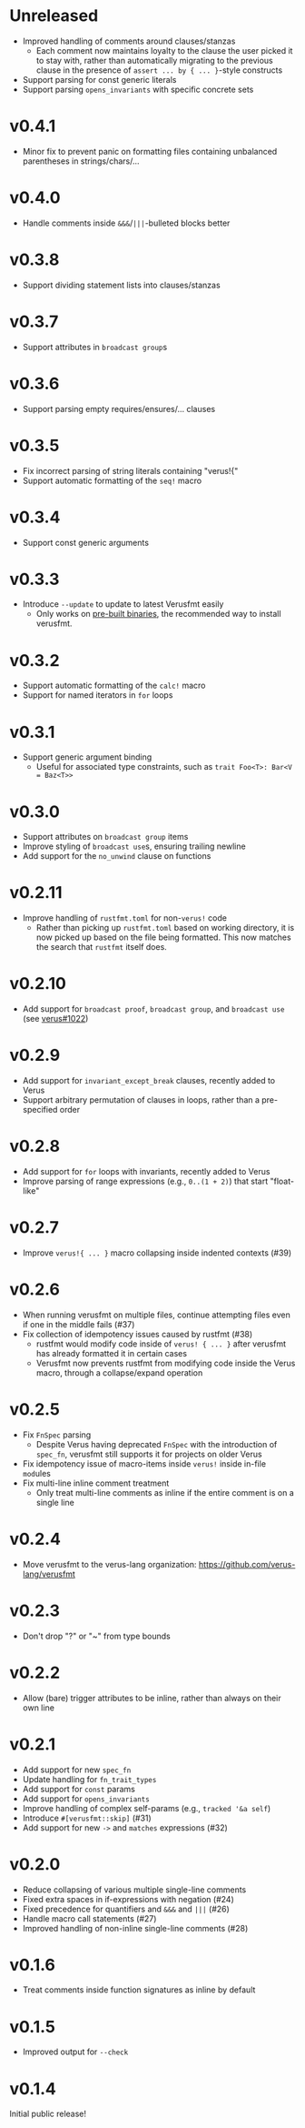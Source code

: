 # Unreleased

* Improved handling of comments around clauses/stanzas
  - Each comment now maintains loyalty to the clause the user picked it to stay with, rather than automatically migrating to the previous clause in the presence of `assert ... by { ... }`-style constructs
* Support parsing for const generic literals
* Support parsing `opens_invariants` with specific concrete sets

# v0.4.1

* Minor fix to prevent panic on formatting files containing unbalanced parentheses in strings/chars/...

# v0.4.0

* Handle comments inside `&&&`/`|||`-bulleted blocks better

# v0.3.8

* Support dividing statement lists into clauses/stanzas

# v0.3.7

* Support attributes in `broadcast group`s

# v0.3.6

* Support parsing empty requires/ensures/... clauses

# v0.3.5

* Fix incorrect parsing of string literals containing "verus!{"
* Support automatic formatting of the `seq!` macro

# v0.3.4

* Support const generic arguments

# v0.3.3

* Introduce `--update` to update to latest Verusfmt easily
  - Only works on [pre-built binaries](https://github.com/verus-lang/verusfmt?tab=readme-ov-file#installing-and-using-verusfmt), the recommended way to install verusfmt.

# v0.3.2

* Support automatic formatting of the `calc!` macro
* Support for named iterators in `for` loops

# v0.3.1

* Support generic argument binding
  - Useful for associated type constraints, such as `trait Foo<T>: Bar<V = Baz<T>>`

# v0.3.0

* Support attributes on `broadcast group` items
* Improve styling of `broadcast use`s, ensuring trailing newline
* Add support for the `no_unwind` clause on functions

# v0.2.11

* Improve handling of `rustfmt.toml` for non-`verus!` code
  - Rather than picking up `rustfmt.toml` based on working directory, it is now picked up based on the file being formatted. This now matches the search that `rustfmt` itself does.

# v0.2.10

* Add support for `broadcast proof`, `broadcast group`, and `broadcast use` (see [verus#1022](https://github.com/verus-lang/verus/pull/1022))

# v0.2.9

* Add support for `invariant_except_break` clauses, recently added to Verus
* Support arbitrary permutation of clauses in loops, rather than a pre-specified order

# v0.2.8

* Add support for `for` loops with invariants, recently added to Verus
* Improve parsing of range expressions (e.g., `0..(1 + 2)`) that start "float-like"

# v0.2.7

* Improve `verus!{ ... }` macro collapsing inside indented contexts (#39)

# v0.2.6

* When running verusfmt on multiple files, continue attempting files even if one in the middle fails (#37)
* Fix collection of idempotency issues caused by rustfmt (#38)
  - rustfmt would modify code inside of `verus! { ... }` after verusfmt has already formatted it in certain cases
  - Verusfmt now prevents rustfmt from modifying code inside the Verus macro, through a collapse/expand operation  

# v0.2.5

* Fix `FnSpec` parsing
  - Despite Verus having deprecated `FnSpec` with the introduction of `spec_fn`, verusfmt still supports it for projects on older Verus
* Fix idempotency issue of macro-items inside `verus!` inside in-file `mod`ules
* Fix multi-line inline comment treatment
  - Only treat multi-line comments as inline if the entire comment is on a single line

# v0.2.4

* Move verusfmt to the verus-lang organization: https://github.com/verus-lang/verusfmt

# v0.2.3

* Don't drop "?" or "~" from type bounds

# v0.2.2

* Allow (bare) trigger attributes to be inline, rather than always on their own line

# v0.2.1

* Add support for new `spec_fn`
* Update handling for `fn_trait_types`
* Add support for `const` params
* Add support for `opens_invariants`
* Improve handling of complex self-params (e.g., `tracked '&a self`)
* Introduce `#[verusfmt::skip]` (#31)
* Add support for new `->` and `matches` expressions (#32)

# v0.2.0

* Reduce collapsing of various multiple single-line comments
* Fixed extra spaces in if-expressions with negation (#24)
* Fixed precedence for quantifiers and `&&&` and `|||` (#26)
* Handle macro call statements (#27)
* Improved handling of non-inline single-line comments (#28)

# v0.1.6

* Treat comments inside function signatures as inline by default

# v0.1.5

* Improved output for `--check`

# v0.1.4

Initial public release!

